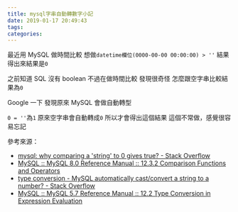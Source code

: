 ```yaml
---
title: mysql字串自動轉數字小記
date: 2019-01-17 20:49:43
tags:
categories:
---
```


最近用 MySQL 做時間比較
想做`datetime欄位(0000-00-00 00:00:00) > ''`
結果得出來結果是`0`

<!--more-->

之前知道 SQL 沒有 boolean
不過在做時間比較
發現很奇怪
怎麼跟空字串比較結果為`0`

<!--more-->

Google 一下
發現原來 MySQL 會做自動轉型

`0 = ''`為`1`
原來空字串會自動轉成`0`
所以才會得出這個結果
這個不常做，感覺很容易忘記

參考來源：

- [mysql: why comparing a 'string' to 0 gives true? - Stack Overflow](https://stackoverflow.com/questions/22080382/mysql-why-comparing-a-string-to-0-gives-true)
- [MySQL :: MySQL 8.0 Reference Manual :: 12.3.2 Comparison Functions and Operators](https://dev.mysql.com/doc/refman/8.0/en/comparison-operators.html#operator_equal)
- [type conversion - MySQL automatically cast/convert a string to a number? - Stack Overflow](https://stackoverflow.com/questions/21762075/mysql-automatically-cast-convert-a-string-to-a-number)
- [MySQL :: MySQL 5.7 Reference Manual :: 12.2 Type Conversion in Expression Evaluation](https://dev.mysql.com/doc/refman/5.7/en/type-conversion.html)
